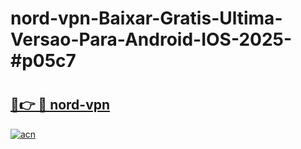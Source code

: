 # nord-vpn-Baixar-Gratis-Ultima-Versao-Para-Android-IOS-2025-#p05c7

# <h2><a href="https://ainizakaria.my?title=nord-vpn&ref=24M">🔗👉 🔴 nord-vpn</a></h2>

[![acn](https://github.com/user-attachments/assets/0f9c940e-d8b0-45ae-aac7-cd30a18b3e1c)](https://ainizakaria.my?title=nord-vpn&ref=24M)

